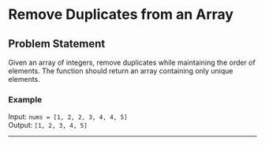 # Remove Duplicates from an Array

## Problem Statement
Given an array of integers, remove duplicates while maintaining the order of elements. The function should return an array containing only unique elements.

### Example
Input: `nums = [1, 2, 2, 3, 4, 4, 5]`  
Output: `[1, 2, 3, 4, 5]`  

---


